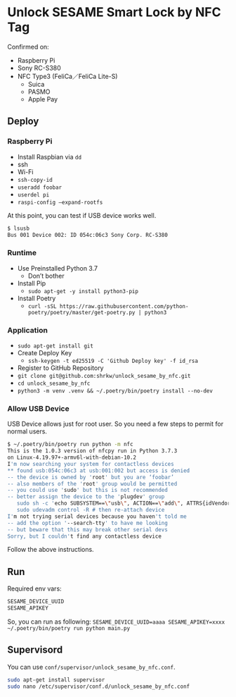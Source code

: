 # Unlock SESAME Smart Lock by NFC Tag

Confirmed on:

- Raspberry Pi
- Sony RC-S380
- NFC Type3 (FeliCa／FeliCa Lite-S)
  - Suica
  - PASMO
  - Apple Pay

## Deploy

### Raspberry Pi

- Install Raspbian via `dd`
- ssh
- Wi-Fi
- `ssh-copy-id`
- `useradd foobar`
- `userdel pi`
- `raspi-config —expand-rootfs`

At this point, you can test if USB device works well.

```bash
$ lsusb
Bus 001 Device 002: ID 054c:06c3 Sony Corp. RC-S380
```

### Runtime

- Use Preinstalled Python 3.7
  - Don’t bother
- Install Pip
  - `sudo apt-get -y install python3-pip`
- Install Poetry
  - `curl -sSL https://raw.githubusercontent.com/python-poetry/poetry/master/get-poetry.py | python3`

### Application

- `sudo apt-get install git`
- Create Deploy Key
  - `ssh-keygen -t ed25519 -C 'Github Deploy key' -f id_rsa`
- Register to GitHub Repository
- `git clone git@github.com:shrkw/unlock_sesame_by_nfc.git`
- `cd unlock_sesame_by_nfc`
- `python3 -m venv .venv && ~/.poetry/bin/poetry install --no-dev`

### Allow USB Device

USB Device allows just for root user. So you need a few steps to permit for normal users.

```bash
$ ~/.poetry/bin/poetry run python -m nfc
This is the 1.0.3 version of nfcpy run in Python 3.7.3
on Linux-4.19.97+-armv6l-with-debian-10.2
I'm now searching your system for contactless devices
** found usb:054c:06c3 at usb:001:002 but access is denied
-- the device is owned by 'root' but you are ‘foobar’
-- also members of the 'root' group would be permitted
-- you could use 'sudo' but this is not recommended
-- better assign the device to the 'plugdev' group
   sudo sh -c 'echo SUBSYSTEM==\"usb\", ACTION==\"add\", ATTRS{idVendor}==\"054c\", ATTRS{idProduct}==\"06c3\", GROUP=\"plugdev\" >> /etc/udev/rules.d/nfcdev.rules'
   sudo udevadm control -R # then re-attach device
I'm not trying serial devices because you haven't told me
-- add the option '--search-tty' to have me looking
-- but beware that this may break other serial devs
Sorry, but I couldn't find any contactless device
```

Follow the above instructions.

## Run

Required env vars:

```bash
SESAME_DEVICE_UUID
SESAME_APIKEY
```

So, you can run as following:
`SESAME_DEVICE_UUID=aaaa SESAME_APIKEY=xxxx ~/.poetry/bin/poetry run python main.py`

## Supervisord

You can use `conf/supervisor/unlock_sesame_by_nfc.conf`.

```bash
sudo apt-get install supervisor
sudo nano /etc/supervisor/conf.d/unlock_sesame_by_nfc.conf
```
